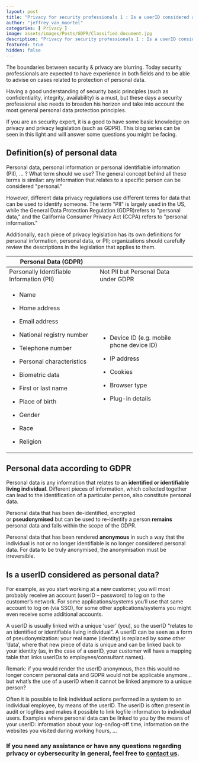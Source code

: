 ```yaml
---
layout: post
title: "Privacy for security professionals 1 : Is a userID considered as personal data?"
author: "jeffrey_van_moortel"
categories: [ Privacy ]
image: assets/images/Posts/GDPR/Classified_document.jpg
description: "Privacy for security professionals 1 : Is a userID considered as personal data?"
featured: true
hidden: false
---
```


The boundaries between security & privacy are blurring. Today security professionals are expected to have experience in both fields and to be able to advise on cases related to protection of personal data.

Having a good understanding of security basic principles (such as confidentiality, integrity, availability) is a must, but these days a security professional also needs to broaden his horizon and take into account the most general personal data protection principles.

If you are an security expert, it is a good to have some basic knowledge on privacy and privacy legislation (such as GDPR). This blog series can be seen in this light and will answer some questions you might be facing.

## Definition(s) of personal data

Personal data, personal information or personal identifiable information (PII), … ? What term should we use? The general concept behind all these terms is similar: any information that relates to a specific person can be considered "personal."

However, different data privacy regulations use different terms for data that can be used to identify someone. The term "PII" is largely used in the US, while the General Data Protection Regulation (GDPR)refers to "personal data," and the California Consumer Privacy Act (CCPA) refers to "personal information."

Additionally, each piece of privacy legislation has its own definitions for personal information, personal data, or PII; organizations should carefully review the descriptions in the legislation that applies to them.

<table><thead><tr class="header"><th>Personal Data (GDPR)</th><th></th><th></th></tr></thead>
<tbody><tr class="odd"><td>Personally Identifiable Information (PII)</td><td>Not PII but Personal Data under GDPR</td><td></td></tr><tr class="even"><td><ul><li><p>Name</p></li><li><p>Home address</p></li><li><p>Email address</p></li><li><p>National registry number</p></li><li><p>Telephone number</p></li><li><p>Personal characteristics</p></li><li><p>Biometric data</p></li><li><p>First or last name</p></li><li><p>Place of birth</p></li><li><p>Gender</p></li><li><p>Race</p></li><li><p>Religion</p></li></ul></td><td><ul><li><p>Device ID (e.g. mobile phone device ID)</p></li><li><p>IP address</p></li><li><p>Cookies</p></li><li><p>Browser type</p></li><li><p>Plug-in details</p></li></ul></td></tr></tbody></table>

## Personal data according to GDPR

Personal data is any information that relates to an **identified or identifiable living individual**. Different pieces of information, which collected together can lead to the identification of a particular person, also constitute personal data.

Personal data that has been de-identified, encrypted or **pseudonymised** but can be used to re-identify a person **remains** personal data and falls within the scope of the GDPR.

Personal data that has been rendered **anonymous** in such a way that the individual is not or no longer identifiable is no longer considered personal data. For data to be truly anonymised, the anonymisation must be irreversible.

## Is a userID considered as personal data?

For example, as you start working at a new customer, you will most probably receive an account (userID – password) to log on to the customer’s network. For some applications/systems you‘ll use that same account to log on (via SSO), for some other applications/systems you might even receive some additional accounts.

A userID is usually linked with a unique ‘user’ (you), so the userID “relates to an identified or identifiable living individual”. A userID can be seen as a form of pseudonymization: your real name (identity) is replaced by some other ‘data’, where that new piece of data is unique and can be linked back to your identity (as, in the case of a userID, your customer will have a mapping table that links userIDs to employees/consultant names).

Remark: if you would render the userID anonymous, then this would no longer concern personal data and GDPR would not be applicable anymore… but what’s the use of a userID when it cannot be linked anymore to a unique person?

Often it is possible to link individual actions performed in a system to an individual employee, by means of the userID. The userID is often present in audit or logfiles and makes it possible to link logfile information to individual users. Examples where personal data can be linked to you by the means of your userID: information about your log-on/log-off time, information on the websites you visited during working hours, …

### If you need any assistance or have any questions regarding privacy or cybersecurity in general, feel free to [contact us](https://www.ordina.be/diensten/security-and-privacy/).